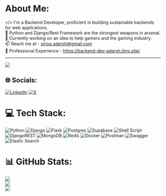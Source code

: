 # About Me:
</> I'm a Backend Developer, proficient in building sustainable backends for web applications.<br>🐍 Python and Django/Rest Framework are the strongest weapons in arsenal.<br>🔭 Currently working on an idea to help gamers and the gaming industry.<br>📫 Reach me at - sirius.adarsh@gmail.com<br>📄 Professional Experience - https://backend-dev-adarsh.tiiny.site/

---
[![](https://visitcount.itsvg.in/api?id=iblameadarsh&icon=9&color=0)](https://visitcount.itsvg.in)


## 🌐 Socials:
[![LinkedIn](https://img.shields.io/badge/LinkedIn-%230077B5.svg?logo=linkedin&logoColor=white)](https://linkedin.com/in/adarsh-kumar-226196191) [![X](https://img.shields.io/badge/X-black.svg?logo=X&logoColor=white)](https://x.com/iblameadarsh) 

# 💻 Tech Stack:
![Python](https://img.shields.io/badge/python-3670A0?style=for-the-badge&logo=python&logoColor=ffdd54) ![Django](https://img.shields.io/badge/django-%23092E20.svg?style=for-the-badge&logo=django&logoColor=white) ![Flask](https://img.shields.io/badge/Flask-000000?style=for-the-badge&logo=flask&logoColor=white) ![Postgres](https://img.shields.io/badge/postgres-%23316192.svg?style=for-the-badge&logo=postgresql&logoColor=white) ![Supabase](https://img.shields.io/badge/Supabase-3ECF8E?style=for-the-badge&logo=supabase&logoColor=white) ![Shell Script](https://img.shields.io/badge/shell_script-%23121011.svg?style=for-the-badge&logo=gnu-bash&logoColor=white) ![DjangoREST](https://img.shields.io/badge/DJANGO-REST-ff1709?style=for-the-badge&logo=django&logoColor=white&color=ff1709&labelColor=gray) ![MongoDB](https://img.shields.io/badge/MongoDB-%234ea94b.svg?style=for-the-badge&logo=mongodb&logoColor=white) ![Redis](https://img.shields.io/badge/redis-%23DD0031.svg?style=for-the-badge&logo=redis&logoColor=white) ![Docker](https://img.shields.io/badge/docker-%230db7ed.svg?style=for-the-badge&logo=docker&logoColor=white) ![Postman](https://img.shields.io/badge/Postman-FF6C37?style=for-the-badge&logo=postman&logoColor=white) ![Swagger](https://img.shields.io/badge/-Swagger-%23Clojure?style=for-the-badge&logo=swagger&logoColor=white) ![Elastic Search](https://img.shields.io/badge/Elastic_Search-005571?style=for-the-badge&logo=elasticsearch&logoColor=white)
# 📊 GitHub Stats:
![](https://github-readme-stats.vercel.app/api?username=iblameadarsh&theme=dark&hide_border=false&include_all_commits=false&count_private=false)<br/>
![](https://github-readme-streak-stats.herokuapp.com/?user=iblameadarsh&theme=dark&hide_border=false)<br/>
![](https://github-readme-stats.vercel.app/api/top-langs/?username=iblameadarsh&theme=dark&hide_border=false&include_all_commits=false&count_private=false&layout=compact)



